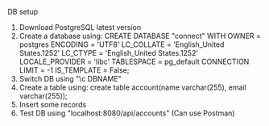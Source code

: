 DB setup

1. Download PostgreSQL latest version
2. Create a database using:
CREATE DATABASE "connect"
    WITH
    OWNER = postgres
    ENCODING = 'UTF8'
    LC_COLLATE = 'English_United States.1252'
    LC_CTYPE = 'English_United States.1252'
    LOCALE_PROVIDER = 'libc'
    TABLESPACE = pg_default
    CONNECTION LIMIT = -1
    IS_TEMPLATE = False;
3. Switch DB using "\c DBNAME"
4. Create a table using:
create table account(name varchar(255), email varchar(255));
5. Insert some records
6. Test DB using "localhost:8080/api/accounts" (Can use Postman)